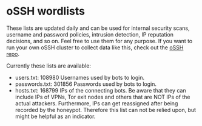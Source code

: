 # oSSH wordlists
These lists are updated daily and can be used for internal security scans, username and password policies, intrusion detection, IP reputation decisions, and so on. Feel free to use them for any purpose. If you want to run your own oSSH cluster to collect data like this, check out the [oSSH repo](https://github.com/toxyl/ossh).  

Currently these lists are available:  
- users.txt: 108980                                                                                                                                                                                                                                                                                                                                                                                                                                                                                                                                                       Usernames used by bots to login. 
- passwords.txt: 301856                                                                                                                                                                                                                                                                                                                                                                                                                                                                                                                                                       Passwords used by bots to login. 
- hosts.txt: 168799                                                                                                                                                                                                                                                                                                                                                                                                                                                                                                                                                       IPs of the connecting bots. Be aware that they can include IPs of VPNs, Tor exit nodes and others that are NOT IPs of the actual attackers. Furthermore, IPs can get reassigned after being recorded by the honeypot. Therefore this list can not be relied upon, but might be helpful as an indicator.
